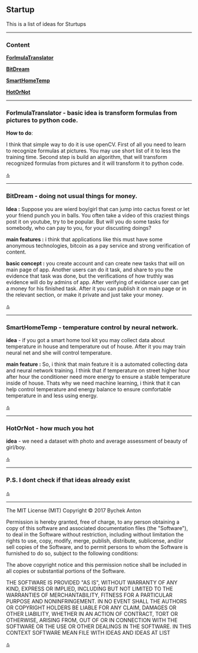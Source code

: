 **Startup**
-----------------------------------------------

This is a list of ideas for Sturtups

-----------------------------------------------
<a name="Up"></a>
### Content

[**ForlmulaTranslator**](#FormulaTranslator)

[**BitDream**](#BitDream)

[**SmartHomeTemp**](#SmartHomeTemp)

[**HotOrNot**](#HotOrNot)







----------------------------------------------

<a name="FormulaTranslator"></a>

### **ForlmulaTranslator** - basic idea is transform formulas from pictures to python code.

**How to do**: 

I think that simple way to do it is use openCV.
First of all you need to learn to recognize formulas at pictures. You may use short list of it to less the training time. Second step is build an algorithm, that will transform recognized formulas from pictures and it will transform it to python code.

[&#128285;](#Up)

-----------------------------------------------

<a name="BitDreamr"></a>

### **BitDream** - doing not usual things for money.

**Idea :** Suppose you are wierd boy/girl that can jump into cactus forest or let your friend punch you in balls. You often take a video of this craziest things post it on youtube, try to be popular. But will you do some tasks for somebody, who can pay to you, for your discusting doings?

**main features :** i think that applications like this must have some anonymous technologies, bitcoin as a pay service and strong verification of content. 

**basic concept :** you create account and can create new tasks that will on main page of app. Another users can do it task, and share to you the evidence that task was done, but the verifications of how truthly was evidence will do by admins of app. After verifying of evidance user can get a money for his finished task. After it you can publish it on main page or in the relevant section, or make it private and just take your money.

[&#128285;](#Up)

----------------------------------------------

<a name="SmartHomeTemp"></a>

### **SmartHomeTemp** - temperature control by neural network.

**idea** - if you got a smart home tool kit you may collect data about temperature in house and temperature out  of house. After it you may train neural net and she will control temperature.

**main feature :** So, i think that main feature it is a automated collecting data and neural network training. I think that if temperature on street higher hour after hour the conditioner need more energy to ensure a stable temperature inside of house. Thats why we need machine learning, i think that it can help control temperature and energy balance to ensure comfortable temperature in and  less using energy.

[&#128285;](#Up)

----------------------------------------------

<a name="HotOrNot"></a>

### **HotOrNot** - how much you hot

**idea** - we need a dataset  with photo and average assessment of beauty of girl/boy.

[&#128285;](#Up)


----------------------------------------------

### **P.S. I dont check if that ideas already exist**

[&#128285;](#Up)
__________________________________
The MIT License (MIT)
Copyright © 2017 Bychek Anton

Permission is hereby granted, free of charge, to any person obtaining a copy of this software and associated documentation files (the "Software"), to deal in the Software without restriction, including without limitation the rights to use, copy, modify, merge, publish, distribute, sublicense, and/or sell copies of the Software, and to permit persons to whom the Software is furnished to do so, subject to the following conditions:

The above copyright notice and this permission notice shall be included in all copies or substantial portions of the Software.

THE SOFTWARE IS PROVIDED "AS IS", WITHOUT WARRANTY OF ANY KIND, EXPRESS OR IMPLIED, INCLUDING BUT NOT LIMITED TO THE WARRANTIES OF MERCHANTABILITY, FITNESS FOR A PARTICULAR PURPOSE AND NONINFRINGEMENT. IN NO EVENT SHALL THE AUTHORS OR COPYRIGHT HOLDERS BE LIABLE FOR ANY CLAIM, DAMAGES OR OTHER LIABILITY, WHETHER IN AN ACTION OF CONTRACT, TORT OR OTHERWISE, ARISING FROM, OUT OF OR IN CONNECTION WITH THE SOFTWARE OR THE USE OR OTHER DEALINGS IN THE SOFTWARE.
IN THIS CONTEXT SOFTWARE MEAN FILE WITH IDEAS AND IDEAS AT LIST

[&#128285;](#Up)
